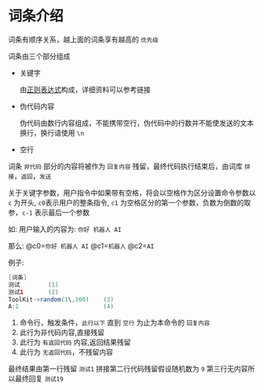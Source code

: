 # 词条介绍

词条有顺序关系，越上面的词条享有越高的 `优先级`

词条由三个部分组成

- 关键字

  由[正则表达式](https://www.runoob.com/java/java-regular-expressions.html])构成，详细资料可以参考链接

- 伪代码内容

  伪代码由数行内容组成，不能携带空行，伪代码中的行数并不能使发送的文本换行，换行请使用 `\n`

- 空行

词条 `非代码` 部分的内容将被作为 `回复内容` 残留，最终代码执行结束后，由词库 `拼接`，`返回`，`发送`

关于关键字参数，用户指令中如果带有空格，将会以空格作为区分设置命令参数以 `c` 为开头, `c0`表示用户的整条指令, `c1` 为空格区分的第一个参数，负数为倒数的取参，`c-1` 表示最后一个参数

如: 用户输入的内容为: `你好 机器人 AI`

那么: @c0=`你好 机器人 AI` @c1=`机器人` @c2=`AI`

例子:

```java
[词条]
测试        (1)
测试1       (2)
ToolKit->random(1\,100)    (3)
A:1                        (4)
```

1.  命令行，触发条件，`此行以下` 直到 `空行` 为止为本命令的 `回复内容`
2.  此行为非代码内容,直接残留
3.  此行为 `有返回代码` 内容,返回结果残留
4.  此行为 `无返回代码`，不残留内容

最终结果由第一行残留 `测试1` 拼接第二行代码残留假设随机数为 `9` 第三行无内容所以最终回复 `测试19`
